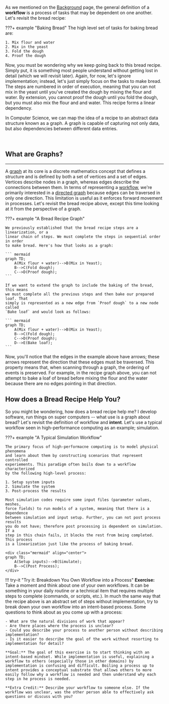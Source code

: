 As we mentioned on the [Background](./index.md) page, the general definition of
a **workflow** is a process of tasks that may be dependent on one another. Let's revisit
the bread recipe:

???+ example "Baking Bread"
    The high level set of tasks for baking bread are:

    1. Mix flour and water
    2. Mix in the yeast
    3. Fold the dough
    4. Proof the dough


Now, you must be wondering why we keep going back to this bread recipe. Simply put,
it is something most people understand without getting lost in detail (which we will
revisit later). Again, for now, let's ignore implementation; instead, let's just simply
focus on the tasks to make bread. The steps are numbered in order of execution,
meaning that you can not mix in the yeast until you've created the dough by mixing
the flour and water. By extension, you cannot proof the dough until you fold the
dough, but you must also mix the flour and and water. This recipe forms a linear
dependency.

In Computer Science, we can map the idea of a recipe to an abstract data structure
known as a graph. A graph is capable of capturing not only data, but also dependencies
between different data entries.

<br/>

## What are Graphs?
----

A [graph](https://en.wikipedia.org/wiki/Graph_(discrete_mathematics)#Graph) at its core
is a discrete mathematics concept that defines a structure and is defined by both a set
of vertices and a set of edges. Vertices describe nodes in a graph, whereas edges
describe the connections between them. In terms of representing a [workflow](./index.md#what-are-workflows?), we're primarily interested in a
[directed graph](https://en.wikipedia.org/wiki/Directed_graph)
because edges can be traversed in only one direction. This limitation is useful as
it enforces forward movement in processes. Let's revisit the bread recipe above,
except this time looking at it from the perspective of a graph.

???+ example "A Bread Recipe Graph"

    We previously established that the bread recipe steps are a linearization, or a
    linear chain of steps. We must complete the steps in sequential order in order
    to make bread. Here's how that looks as a graph:

    ``` mermaid
    graph TD;
        A(Mix flour + water)-->B(Mix in Yeast);
        B-->C(Fold dough);
        C-->D(Proof dough);
    ```

    If we want to extend the graph to include the baking of the bread, this means
    we must complete all the previous steps and then bake our prepared loaf. That
    simply is represented as a new edge from `Proof dough` to a new node called
    `Bake loaf` and would look as follows:

    ``` mermaid
    graph TD;
        A(Mix flour + water)-->B(Mix in Yeast);
        B-->C(Fold dough);
        C-->D(Proof dough);
        D-->E(Bake loaf);
    ```

Now, you'll notice that the edges in the example above have arrows; these arrows
represent the direction that these edges must be traversed. This property means
that, when scanning through a graph, the ordering of events is preserved. For
example, in the recipe graph above, you can not attempt to bake a loaf of bread
before mixing the flour and the water because there are no edges pointing in that
direction.

## How does a Bread Recipe Help You?

So you might be wondering, how does a bread recipe help me? I develop software,
run things on super computers -- what use is a graph about bread? Let's revisit
the definition of workflow and **intent**. Let's use a typical workflow seen in
high-performance computing as an example; simulation.

???+ example "A Typical Simulation Workflow"

    The primary focus of high-performacne computing is to model physical phenomena
    and learn about them by constructing scenarios that represent controlled
    experiements. This paradigm often boils down to a workflow characterized
    by the following high-level process:

    1. Setup system inputs
    2. Simulate the system
    3. Post-process the results

    Most simulation codes require some input files (parameter values, meshes,
    force fields) to run models of a system, meaning that there is a dependence
    between simulation and input setup. Further, you can not post process results
    you do not have; therefore post processing is dependent on simulation. If a
    step in this chain fails, it blocks the rest from being completed. This process
    is a linearization just like the process of baking bread.

    <div class="mermaid" align="center">
    graph TD;
        A(Setup inputs)-->B(Simulate);
        B-->C(Post Process);
    </div>

!!! try-it "Try it: Breakdown You Own Workflow into a Process"
    **Exercise:** Take a moment and think about one of your own workflows. It can be something in your daily routine or a technical item that requires multiple steps to complete (commands, or scripts, etc.). In much the same way that the recipe above is an abstract set of steps without implementation, try to break down your own workflow into an intent-based process. Some questions to think about as you come up with a process:

    - What are the natural divisions of work that appear?
    - Are there places where the process is unclear?
    - Could you describe your process to another person without describing implementation?
    - Is it easier to describe the goal of the work without resorting to implementation for detail?

    **Goal:** The goal of this exercise is to start thinking with an intent-based mindset. While implementation is useful, explaining a workflow to others (especially those in other domains) by implementation is confusing and difficult. Boiling a process up to intent provides a conceptual substrate that allows others to more easily follow why a workflow is needed and then understand why each step in he process is needed.

    **Extra Credit:** Describe your workflow to someone else. If the workflow was unclear, was the other person able to effectively ask questions or discuss with you?
